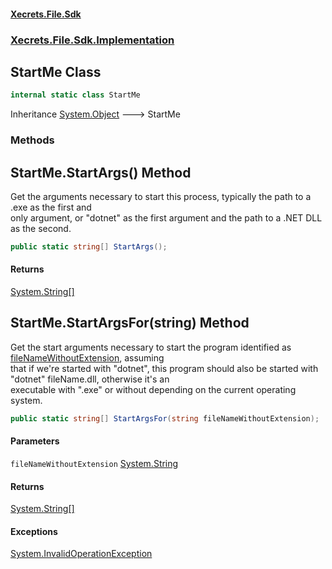 #### [Xecrets.File.Sdk](index.md 'index')
### [Xecrets.File.Sdk.Implementation](Xecrets.File.Sdk.Implementation.md 'Xecrets.File.Sdk.Implementation')

## StartMe Class

```csharp
internal static class StartMe
```

Inheritance [System.Object](https://docs.microsoft.com/en-us/dotnet/api/System.Object 'System.Object') &#129106; StartMe
### Methods

<a name='Xecrets.File.Sdk.Implementation.StartMe.StartArgs()'></a>

## StartMe.StartArgs() Method

Get the arguments necessary to start this process, typically the path to a .exe as the first and  
only argument, or "dotnet" as the first argument and the path to a .NET DLL as the second.

```csharp
public static string[] StartArgs();
```

#### Returns
[System.String](https://docs.microsoft.com/en-us/dotnet/api/System.String 'System.String')[[]](https://docs.microsoft.com/en-us/dotnet/api/System.Array 'System.Array')

<a name='Xecrets.File.Sdk.Implementation.StartMe.StartArgsFor(string)'></a>

## StartMe.StartArgsFor(string) Method

Get the start arguments necessary to start the program identified as [fileNameWithoutExtension](Xecrets.File.Sdk.Implementation.StartMe.md#Xecrets.File.Sdk.Implementation.StartMe.StartArgsFor(string).fileNameWithoutExtension 'Xecrets.File.Sdk.Implementation.StartMe.StartArgsFor(string).fileNameWithoutExtension'), assuming  
that if we're started with "dotnet", this program should also be started with "dotnet" fileName.dll, otherwise it's an  
executable with ".exe" or without depending on the current operating system.

```csharp
public static string[] StartArgsFor(string fileNameWithoutExtension);
```
#### Parameters

<a name='Xecrets.File.Sdk.Implementation.StartMe.StartArgsFor(string).fileNameWithoutExtension'></a>

`fileNameWithoutExtension` [System.String](https://docs.microsoft.com/en-us/dotnet/api/System.String 'System.String')

#### Returns
[System.String](https://docs.microsoft.com/en-us/dotnet/api/System.String 'System.String')[[]](https://docs.microsoft.com/en-us/dotnet/api/System.Array 'System.Array')

#### Exceptions

[System.InvalidOperationException](https://docs.microsoft.com/en-us/dotnet/api/System.InvalidOperationException 'System.InvalidOperationException')